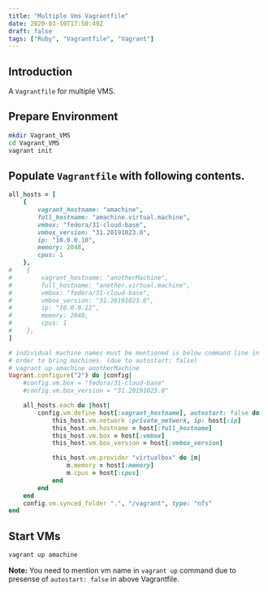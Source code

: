 ```yaml
---
title: "Multiple Vms Vagrantfile"
date: 2020-03-10T17:50:49Z
draft: false
tags: ["Ruby", "Vagrantfile", "Vagrant"]
---
```


## Introduction
A `Vagrantfile` for multiple VMS.

## Prepare Environment

```bash
mkdir Vagrant_VMS
cd Vagrant_VMS
vagrant init
```

## Populate `Vagrantfile` with following contents.

```Ruby
all_hosts = [
    {
        vagrant_hostname: "amachine",
        full_hostname: "amachine.virtual.machine",
        vmbox: "fedora/31-cloud-base",
        vmbox_version: "31.20191023.0",
        ip: "10.0.0.10",
        memory: 2048,
        cpus: 1
    },
#    {
#        vagrant_hostname: "anotherMachine",
#        full_hostname: "another.virtual.machine",
#        vmbox: "fedora/31-cloud-base",
#        vmbox_version: "31.20191023.0",
#        ip: "10.0.0.12",
#        memory: 2048,
#        cpus: 1
#    },
]

# individual machine names must be mentioned is below command line in
# order to bring machines. (due to autostart: false)
# vagrant up amachine anotherMachine
Vagrant.configure("2") do |config|
    #config.vm.box = "fedora/31-cloud-base"
    #config.vm.box_version = "31.20191023.0"

    all_hosts.each do |host|
        config.vm.define host[:vagrant_hostname], autostart: false do |this_host|
            this_host.vm.network :private_network, ip: host[:ip]
            this_host.vm.hostname = host[:full_hostname]
            this_host.vm.box = host[:vmbox]
            this_host.vm.box_version = host[:vmbox_version]

            this_host.vm.provider "virtualbox" do |m|
                m.memory = host[:memory]
                m.cpus = host[:cpus]
            end
        end
    end
    config.vm.synced_folder ".", "/vagrant", type: "nfs"
end
```

## Start VMs
```bash
vagrant up amachine
```
**Note:** You need to mention vm name in `vagrant up` command due to presense of `autostart: false` in above Vagrantfile. 

